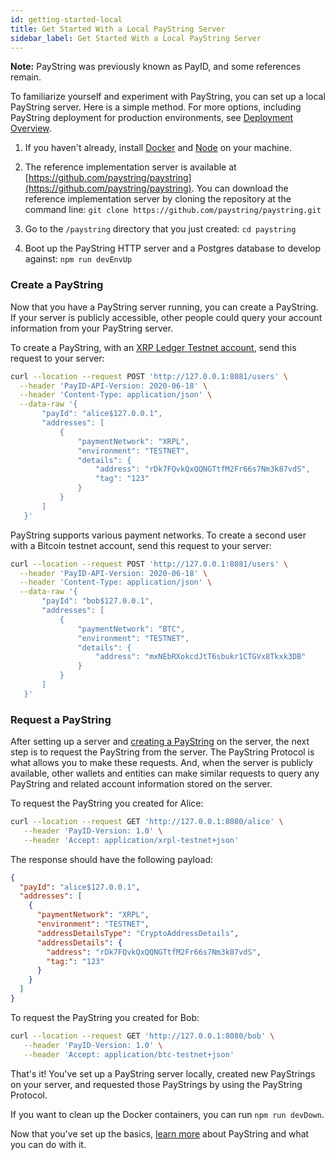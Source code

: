 ```yaml
---
id: getting-started-local
title: Get Started With a Local PayString Server
sidebar_label: Get Started With a Local PayString Server
---
```


**Note:** PayString was previously known as PayID, and some references remain.

To familiarize yourself and experiment with PayString, you can set up a local PayString server. Here is a simple method. For more options, including PayString deployment for production environments, see [Deployment Overview](intro-deploy).

1.  If you haven't already, install [Docker](https://docks.docker.com/get-docker/) and [Node](https://nodejs.org/en/) on your machine.

2.  The reference implementation server is available at [https://github.com/paystring/paystring](https://github.com/paystring/paystring). You can download the reference implementation server by cloning the repository at the command line:
    `git clone https://github.com/paystring/paystring.git`

3.  Go to the `/paystring` directory that you just created:
    `cd paystring`

4.  Boot up the PayString HTTP server and a Postgres database to develop against:
    `npm run devEnvUp`

### Create a PayString

Now that you have a PayString server running, you can create a PayString. If your server is publicly accessible, other people could query your account information from your PayString server.

To create a PayString, with an [XRP Ledger Testnet account](https://xrpl.org/xrp-testnet-faucet.html), send this request to your server:

```bash
curl --location --request POST 'http://127.0.0.1:8081/users' \
  --header 'PayID-API-Version: 2020-06-18' \
  --header 'Content-Type: application/json' \
  --data-raw '{
       "payId": "alice$127.0.0.1",
       "addresses": [
           {
               "paymentNetwork": "XRPL",
               "environment": "TESTNET",
               "details": {
                   "address": "rDk7FQvkQxQQNGTtfM2Fr66s7Nm3k87vdS",
                   "tag": "123"
               }
           }
       ]
   }'
```

PayString supports various payment networks. To create a second user with a Bitcoin testnet account, send this request to your server:

```bash
curl --location --request POST 'http://127.0.0.1:8081/users' \
  --header 'PayID-API-Version: 2020-06-18' \
  --header 'Content-Type: application/json' \
  --data-raw '{
       "payId": "bob$127.0.0.1",
       "addresses": [
           {
               "paymentNetwork": "BTC",
               "environment": "TESTNET",
               "details": {
                   "address": "mxNEbRXokcdJtT6sbukr1CTGVx8Tkxk3DB"
               }
           }
       ]
   }'
```

### Request a PayString

After setting up a server and [creating a PayString](#create-a-payid) on the server, the next step is to request the PayString from the server. The PayString Protocol is what allows you to make these requests. And, when the server is publicly available, other wallets and entities can make similar requests to query any PayString and related account information stored on the server.

To request the PayString you created for Alice:

```bash
curl --location --request GET 'http://127.0.0.1:8080/alice' \
   --header 'PayID-Version: 1.0' \
   --header 'Accept: application/xrpl-testnet+json'
```

The response should have the following payload:

```json
{
  "payId": "alice$127.0.0.1",
  "addresses": [
    {
      "paymentNetwork": "XRPL",
      "environment": "TESTNET",
      "addressDetailsType": "CryptoAddressDetails",
      "addressDetails": {
        "address": "rDk7FQvkQxQQNGTtfM2Fr66s7Nm3k87vdS",
        "tag:": "123"
      }
    }
  ]
}
```

To request the PayString you created for Bob:

```bash
curl --location --request GET 'http://127.0.0.1:8080/bob' \
   --header 'PayID-Version: 1.0' \
   --header 'Accept: application/btc-testnet+json'
```

That's it! You've set up a PayString server locally, created new PayStrings on your server, and requested those PayStrings by using the PayString Protocol.

If you want to clean up the Docker containers, you can run `npm run devDown`.

Now that you've set up the basics, [learn more](#learn-more) about PayString and what you can do with it.

